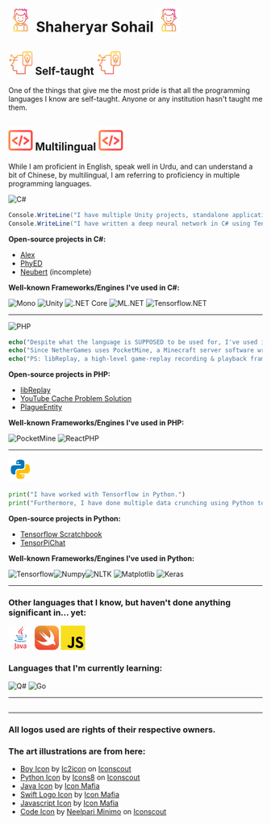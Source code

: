 # ![Boy Icon](boy.png) Shaheryar Sohail ![Boy Icon](boy.png)

## ![Self-taught](innovation.png) **Self-taught** ![Self-taught](innovation.png)
One of the things that give me the most pride is that all the programming languages I know are self-taught. Anyone or any institution hasn't taught me them.

## ![Multilingual](code.png) **Multilingual** ![Multilingual](code.png)
While I am proficient in English, speak well in Urdu, and can understand a bit of Chinese, by multilingual, I am referring to proficiency in multiple programming languages.

<img src="https://www.spacemacs.org/layers/+lang/csharp/img/csharp.png" alt="C#" width="50"/>

```cs
Console.WriteLine("I have multiple Unity projects, standalone applications. Currently writing a real-life economy simulation system in C#.");
Console.WriteLine("I have written a deep neural network in C# using Tensorflow.NET.");
```
**Open-source projects in C#:**

- [Alex](https://github.com/kennyvv/Alex)
- [PhyED](https://github.com/TheBlackPlague/PhyED)
- [Neubert](https://github.com/TheBlackPlague/Neubert) (incomplete)

**Well-known Frameworks/Engines I've used in C#:**

<img src="https://upload.wikimedia.org/wikipedia/en/thumb/b/b4/Mono_project_logo.svg/1200px-Mono_project_logo.svg.png" alt="Mono" width="39"/> <img src="https://avatars1.githubusercontent.com/u/426196?s=200&v=4" alt="Unity" width="50"/> <img src="https://upload.wikimedia.org/wikipedia/commons/thumb/e/ee/.NET_Core_Logo.svg/768px-.NET_Core_Logo.svg.png" alt=".NET Core" width="50"/> <img src="https://upload.wikimedia.org/wikipedia/commons/thumb/0/02/Mldotnet.svg/1200px-Mldotnet.svg.png" alt="ML.NET" width="50"/> <img src="https://repository-images.githubusercontent.com/161247988/be8c4d80-c9aa-11e9-9a69-69ab6a8c7b71" alt="Tensorflow.NET" width="190">


---
<img src="https://upload.wikimedia.org/wikipedia/commons/2/27/PHP-logo.svg" alt="PHP" width="50"/>

```php
echo("Despite what the language is SUPPOSED to be used for, I've used it to work on game servers for the famous block-game, Minecraft.");
echo("Since NetherGames uses PocketMine, a Minecraft server software written in PHP, most of my work supporting the development and developing extra features has been done in PHP.");
echo("PS: libReplay, a high-level game-replay recording & playback framework for NetherGames, is written in PHP.");
```
**Open-source projects in PHP:**

- [libReplay](https://github.com/NetherGamesMC/libReplay)
- [YouTube Cache Problem Solution](https://github.com/TheBlackPlague/YouTubeCache)
- [PlagueEntity](https://github.com/TheBlackPlague/PlagueEntity)

**Well-known Frameworks/Engines I've used in PHP:**

<img src="https://camo.githubusercontent.com/7d23a5b0cef5c95e2102e4e482cbb24473e838d8a46279947e2cafb45586cdce/687474703a2f2f63646e2e706f636b65746d696e652e6e65742f696d672f506f636b65744d696e652d4d502d682e706e67" alt="PocketMine" width="300"/> <img src="https://avatars3.githubusercontent.com/u/1696866?s=200&v=4" alt="ReactPHP" width="50"/>

---

![Python](python.png)
```py
print("I have worked with Tensorflow in Python.")
print("Furthermore, I have done multiple data crunching using Python to convert raw data into useable data for artificial intelligence models written in both Python and C#.")
```
**Open-source projects in Python:**

- [Tensorflow Scratchbook](https://github.com/TheBlackPlague/TensorflowExample)
- [TensorPiChat](https://github.com/TheBlackPlague/TensorPiChat)

**Well-known Frameworks/Engines I've used in Python:**

<img src="https://www.gstatic.com/devrel-devsite/prod/veaa02889f0c07424beaa31d9bac1e874b6464e7ed7987fde4c94a59ace9487fa/tensorflow/images/lockup.svg?dcb_=0.7865916268238053" alt="Tensorflow" width="225"/><img src="https://numpy.org/images/logos/numpy.svg" alt="Numpy" width="50"/><img src="https://i2.wp.com/clay-atlas.com/wp-content/uploads/2019/08/python_nltk.png?resize=592%2C644&ssl=1" alt="NLTK" width="50"/> <img src="https://upload.wikimedia.org/wikipedia/commons/thumb/0/01/Created_with_Matplotlib-logo.svg/1200px-Created_with_Matplotlib-logo.svg.png" alt="Matplotlib" width="50"/> <img src="https://upload.wikimedia.org/wikipedia/commons/thumb/a/ae/Keras_logo.svg/1200px-Keras_logo.svg.png" alt="Keras" width="50"/>

---

### Other languages that I know, but haven't done anything significant in... yet:
![Java](java.png) ![Swift](swift.png) ![Javascript](javascript.png)

### Languages that I'm currently learning:
<img src="https://qsharp.community/assets/images/qsharp-comm-logo.png" alt="Q#" width="50"/> <img src="https://upload.wikimedia.org/wikipedia/commons/thumb/0/05/Go_Logo_Blue.svg/1280px-Go_Logo_Blue.svg.png" alt="Go" width="120"/> 

---

## 

---

### All logos used are rights of their respective owners.

### The art illustrations are from here:
- <a href="https://iconscout.com/icons/boy" target="_blank">Boy Icon</a> by <a href="https://iconscout.com/contributors/Payungkead">Ic2icon</a> on <a href="https://iconscout.com">Iconscout</a>
- <a href="https://iconscout.com/icons/python" target="_blank">Python Icon</a> by <a href="https://iconscout.com/contributors/icons8">Icons8</a> on <a href="https://iconscout.com">Iconscout</a>
- <a href="https://iconscout.com/icons/java" target="_blank">Java Icon</a> by <a href="https://iconscout.com/contributors/icon-mafia" target="_blank">Icon Mafia</a>
- <a href="https://iconscout.com/icons/swift" target="_blank">Swift Logo Icon</a> by <a href="https://iconscout.com/contributors/icon-mafia" target="_blank">Icon Mafia</a>
- <a href="https://iconscout.com/icons/javascript" target="_blank">Javascript Icon</a> by <a href="https://iconscout.com/contributors/icon-mafia" target="_blank">Icon Mafia</a>
- <a href="https://iconscout.com/icons/code" target="_blank">Code Icon</a> by <a href="https://iconscout.com/contributors/minimo">Neelpari Minimo</a> on <a href="https://iconscout.com">Iconscout</a>
